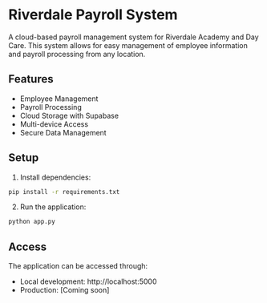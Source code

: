 # Riverdale Payroll System

A cloud-based payroll management system for Riverdale Academy and Day Care. This system allows for easy management of employee information and payroll processing from any location.

## Features

- Employee Management
- Payroll Processing
- Cloud Storage with Supabase
- Multi-device Access
- Secure Data Management

## Setup

1. Install dependencies:
```bash
pip install -r requirements.txt
```

2. Run the application:
```bash
python app.py
```

## Access

The application can be accessed through:
- Local development: http://localhost:5000
- Production: [Coming soon]
